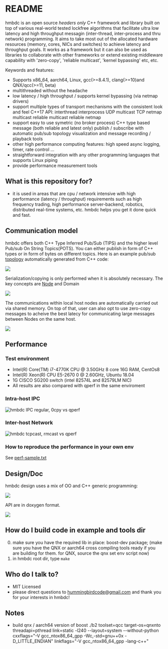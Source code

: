# README #

hmbdc is an open source *headers only* C++ framework and library built on top of various real-world tested lockfree algorithms that facilitate ultra low latency and high throughput messagin (inter-thread, inter-process and thru network) programming. It aims to take most out of the allocated hardware resources (memory, cores, NICs and switches) to achieve latency and throughput goals. It works as a framework but it can also be used as libraries to collaborate with other frameworks or extend existing middleware capability with 'zero-copy', 'reliable multicast', 'kernel bypassing' etc, etc.

Keywords and features:
- Supports x86_64, aarch64, Linux, gcc(>=8.4.1), clang(>=10)and QNX/qcc(>=11, beta)
- multithreaded without the headache
- low latency / high throughput / supports kernel bypassing (via netmap drivers)
- support multiple types of transport mechanisms with the consistent look and feel C++17 API:
    interthread
    interprocess
    UDP multicast
    TCP
    netmap multicast
    reliable multicast
    reliable netmap
- support easy to use symetric (no broker process) C++ type based message (both reliable and latest only) publish / subscribe with automatic pub/sub topology visualization and message recording / playback tools
- other high performance computing features: high speed async logging, timer, rate control ...
- straightforward integration with any other programming languages that supports Linux piping
- provide performance measurement tools

## What is this repository for? ##
* it is used in areas that are cpu / network intensive with high performance (latency / throughput) requirements such as high frequency trading, high performance server-backend, robotics, distributed real-time systems, etc. hmbdc helps you get it done quick and fast.

## Communication model ##
hmbdc offers both C++ Type Inferred Pub/Sub (TIPS) and the higher level Pub/sub On String Topics(POTS). You can either publish in form of C++ types or in form of bytes on different topics. 
Here is an example pub/sub [topology](https://dreampuf.github.io/GraphvizOnline/#digraph%20chat%20%7B%0D%0A%22Chatter%22%20%5Bshape%3Dellipse%5D%3B%0D%0A%22Announcement%22%20%5Bshape%3Dnote%5D%3B%0D%0A%22Announcement%22%20-%3E%20%22Chatter%22%3B%0D%0A%22Chatter%22%20%5Bshape%3Dellipse%5D%3B%0D%0A%22ChatMessage%22%20%5Bshape%3Dnote%5D%3B%0D%0A%22ChatMessage%22%20-%3E%20%22Chatter%22%3B%0D%0A%22Chatter%22%20%5Bshape%3Dellipse%5D%3B%0D%0A%22ChatMessage%22%20%5Bshape%3Dnote%5D%3B%0D%0A%22Chatter%22%20-%3E%20%22ChatMessage%22%3B%0D%0A%22Admin%22%20%5Bshape%3Dellipse%5D%3B%0D%0A%22ChatMessage%22%20%5Bshape%3Dnote%5D%3B%0D%0A%22ChatMessage%22%20-%3E%20%22Admin%22%3B%0D%0A%22Admin%22%20%5Bshape%3Dellipse%5D%3B%0D%0A%22Announcement%22%20%5Bshape%3Dnote%5D%3B%0D%0A%22Admin%22%20-%3E%20%22Announcement%22%3B%0D%0A%7D) automatically generated from C++ code:

![](image/pubsub.png)

Serialization/copying is only performed when it is absolutely necessary. The key concepts are [Node](https://www.dre.vanderbilt.edu/~schmidt/PDF/Active-Objects.pdf) and Domain

![](image/tips.png)

The communications within local host nodes are automatically carried out via shared memory. On top of that, user can also opt to use zero-copy messages to acheive the best latecy for communicating large messages between Nodes on the same host.

![](image/0cpy.png)

## Performance ##
### Test environment ###
- Intel(R) Core(TM) i7-4770K CPU @ 3.50GHz 8 core 16G RAM, CentOs8
- Intel(R) Xeon(R) CPU E5-2670 0 @ 2.60GHz, Ubuntu 18.04
- 1G CISCO SG200 switch (intel 82574L and 82579LM NIC)
- All results are also compared with qperf in the same enviroment

### Intra-host IPC ###
![hmbdc IPC regular, 0cpy vs qperf](image/hmbdc-ipc.png)
### Inter-host Network ###
![hmbdc tcpcast, rmcast vs qperf](image/hmbdc-net.png)

### How to reproduce the performance in your own env ###
See [perf-sample.txt](perf-sample.txt)

## Design/Doc ##
hmbdc design uses a mix of OO and C++ generic programming:

![](image/design.drawio.png)

API are in doxygen format.

![](image/teared.jpg)

## How do I build code in example and tools dir ##
0. make sure you have the required lib in place: boost-dev package; 
  (make sure you have the QNX or aarch64 cross compiling tools ready if you are building for them. for QNX, source the qnx set env script now)
1. in hmbdc root dir, type ```make```

## Who do I talk to? ##
* MIT Licensed
* please direct questions to hummingbirdcode@gmail.com and thank you for your interests in hmbdc!
  
## Notes ##
* build qnx / aarch64 version of boost
./b2 toolset=qcc target-os=qnxnto threadapi=pthread link=static -l240 --layout=system --without-python cxxflags="-V gcc_ntox86_64_gpp -Wc,-std=gnu++0x -D_LITTLE_ENDIAN" linkflags="-V gcc_ntox86_64_gpp -lang-c++"


